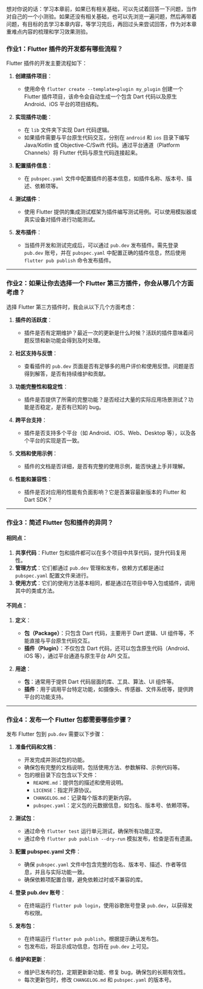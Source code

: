 

想对你说的话：学习本章前，如果已有相关基础，可以先试着回答一下问题，当作对自己的一个小测验。如果还没有相关基础，也可以先浏览一遍问题，然后再带着问题，有目标的去学习本章内容，等学习完后，再回过头来尝试回答，作为对本章重难点内容的梳理和学习效果测验。

### 作业1：Flutter 插件的开发都有哪些流程？

Flutter 插件的开发主要流程如下：

1. **创建插件项目**：
   - 使用命令 `flutter create --template=plugin my_plugin` 创建一个 Flutter 插件项目，该命令会自动生成一个包含 Dart 代码以及原生 Android、iOS 平台的项目结构。
   
2. **实现插件功能**：
   - 在 `lib` 文件夹下实现 Dart 代码逻辑。
   - 如果插件需要与平台原生代码交互，分别在 `android` 和 `ios` 目录下编写 Java/Kotlin 或 Objective-C/Swift 代码。通过平台通道（Platform Channels）将 Flutter 代码与原生代码连接起来。

3. **配置插件信息**：
   - 在 `pubspec.yaml` 文件中配置插件的基本信息，如插件名称、版本号、描述、依赖项等。
   
4. **测试插件**：
   - 使用 Flutter 提供的集成测试框架为插件编写测试用例。可以使用模拟器或真实设备对插件进行功能测试。
   
5. **发布插件**：
   - 当插件开发和测试完成后，可以通过 `pub.dev` 发布插件。需先登录 `pub.dev` 账号，并在 `pubspec.yaml` 中配置正确的插件信息，然后使用 `flutter pub publish` 命令发布插件。

---

### 作业2：如果让你去选择一个 Flutter 第三方插件，你会从哪几个方面考虑？

选择 Flutter 第三方插件时，我会从以下几个方面考虑：

1. **插件的活跃度**：
   - 插件是否有定期维护？最近一次的更新是什么时候？活跃的插件意味着问题反馈和新功能会得到及时处理。

2. **社区支持与反馈**：
   - 查看插件的 `pub.dev` 页面是否有足够多的用户评价和使用反馈。问题是否得到解答，是否有持续维护和贡献。

3. **功能完整性和稳定性**：
   - 插件是否提供了所需的完整功能？是否经过大量的实际应用场景测试？功能是否稳定，是否有已知的 bug。

4. **跨平台支持**：
   - 插件是否支持多个平台（如 Android、iOS、Web、Desktop 等），以及各个平台的实现是否一致。

5. **文档和使用示例**：
   - 插件的文档是否详细，是否有完整的使用示例，能否快速上手并理解。

6. **性能和兼容性**：
   - 插件是否对应用的性能有负面影响？它是否兼容最新版本的 Flutter 和 Dart SDK？

---

### 作业3：简述 Flutter 包和插件的异同？

#### 相同点：
1. **共享代码**：Flutter 包和插件都可以在多个项目中共享代码，提升代码复用性。
2. **管理方式**：它们都通过 `pub.dev` 管理和发布，依赖方式都是通过 `pubspec.yaml` 配置文件来进行。
3. **使用方式**：它们的使用方法基本相同，都是通过在项目中导入包或插件，调用其中的类或方法。

#### 不同点：
1. **定义**：
   - **包（Package）**：只包含 Dart 代码，主要用于 Dart 逻辑、UI 组件等，不能直接与平台原生代码交互。
   - **插件（Plugin）**：不仅包含 Dart 代码，还可以包含原生代码（Android、iOS 等），通过平台通道与原生平台 API 交互。

2. **用途**：
   - **包**：通常用于提供 Dart 代码层面的库、工具、算法、UI 组件等。
   - **插件**：用于调用平台特定功能，如摄像头、传感器、文件系统等，提供跨平台的功能支持。

---

### 作业4：发布一个 Flutter 包都需要哪些步骤？

发布 Flutter 包到 `pub.dev` 需要以下步骤：

1. **准备代码和文档**：
   - 开发完成并测试包的功能。
   - 确保包有完整的文档说明，包括使用方法、参数解释、示例代码等。
   - 包的根目录下应包含以下文件：
     - `README.md`：提供包的描述和使用说明。
     - `LICENSE`：指定开源协议。
     - `CHANGELOG.md`：记录每个版本的更新内容。
     - `pubspec.yaml`：定义包的元数据信息，如包名、版本号、依赖项等。

2. **测试包**：
   - 通过命令 `flutter test` 运行单元测试，确保所有功能正常。
   - 通过命令 `flutter pub publish --dry-run` 模拟发布，检查是否有遗漏。

3. **配置 pubspec.yaml 文件**：
   - 确保 `pubspec.yaml` 文件中包含完整的包名、版本号、描述、作者等信息，并且与实际功能一致。
   - 确保依赖项配置合理，避免依赖过时或不兼容的库。

4. **登录 pub.dev 账号**：
   - 在终端运行 `flutter pub login`，使用谷歌账号登录 `pub.dev`，以获得发布权限。

5. **发布包**：
   - 在终端运行 `flutter pub publish`，根据提示确认发布包。
   - 包发布后，将显示成功信息，包将在 `pub.dev` 上可见。

6. **维护和更新**：
   - 维护已发布的包，定期更新新功能、修复 bug，确保包的长期有效性。
   - 每次更新包时，修改 `CHANGELOG.md` 和 `pubspec.yaml` 的版本号。